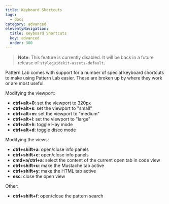 ```yaml
---
title: Keyboard Shortcuts
tags:
  - docs
category: advanced
eleventyNavigation:
  title: Keyboard Shortcuts
  key: advanced
  order: 300
---
```


> **Note:** This feature is currently disabled. It will be back in a future release of `styleguidekit-assets-default`.

Pattern Lab comes with support for a number of special keyboard shortcuts to make using Pattern Lab easier. These are broken up by where they work or are most useful.

Modifying the viewport:

- **ctrl+alt+0**: set the viewport to 320px
- **ctrl+alt+s**: set the viewport to "small"
- **ctrl+alt+m**: set the viewport to "medium"
- **ctrl+alt+l**: set the viewport to "large"
- **ctrl+alt+h**: toggle Hay mode
- **ctrl+alt+d**: toggle disco mode

Modifying the views:

- **ctrl+shift+a**: open/close info panels
- **ctrl+shift+c**: open/close info panels
- **cmd+a/ctrl+a**: select the content of the current open tab in code view
- **ctrl+shift+u**: make the Mustache tab active
- **ctrl+shift+y**: make the HTML tab active
- **esc**: close the open view

Other:

- **ctrl+shift+f**: open/close the pattern search
